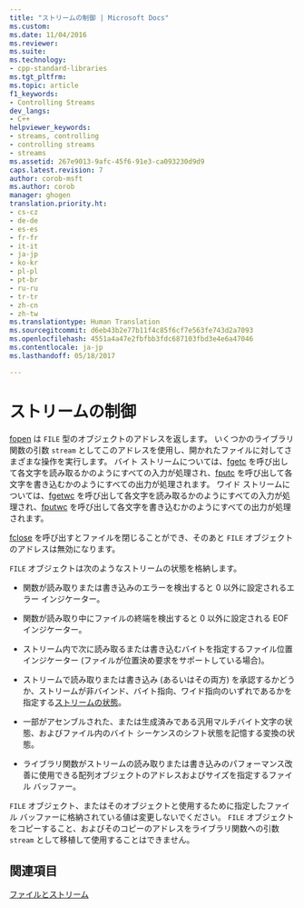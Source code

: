 ```yaml
---
title: "ストリームの制御 | Microsoft Docs"
ms.custom: 
ms.date: 11/04/2016
ms.reviewer: 
ms.suite: 
ms.technology:
- cpp-standard-libraries
ms.tgt_pltfrm: 
ms.topic: article
f1_keywords:
- Controlling Streams
dev_langs:
- C++
helpviewer_keywords:
- streams, controlling
- controlling streams
- streams
ms.assetid: 267e9013-9afc-45f6-91e3-ca093230d9d9
caps.latest.revision: 7
author: corob-msft
ms.author: corob
manager: ghogen
translation.priority.ht:
- cs-cz
- de-de
- es-es
- fr-fr
- it-it
- ja-jp
- ko-kr
- pl-pl
- pt-br
- ru-ru
- tr-tr
- zh-cn
- zh-tw
ms.translationtype: Human Translation
ms.sourcegitcommit: d6eb43b2e77b11f4c85f6cf7e563fe743d2a7093
ms.openlocfilehash: 4551a4a47e2fbfbb3fdc687103fbd3e4e6a47046
ms.contentlocale: ja-jp
ms.lasthandoff: 05/18/2017

---
```

# <a name="controlling-streams"></a>ストリームの制御
[fopen](../c-runtime-library/reference/fopen-wfopen.md) は `FILE` 型のオブジェクトのアドレスを返します。 いくつかのライブラリ関数の引数 `stream` としてこのアドレスを使用し、開かれたファイルに対してさまざまな操作を実行します。 バイト ストリームについては、[fgetc](../c-runtime-library/reference/fgetc-fgetwc.md) を呼び出して各文字を読み取るかのようにすべての入力が処理され、[fputc](../c-runtime-library/reference/fputc-fputwc.md) を呼び出して各文字を書き込むかのようにすべての出力が処理されます。 ワイド ストリームについては、[fgetwc](../c-runtime-library/reference/fgetc-fgetwc.md) を呼び出して各文字を読み取るかのようにすべての入力が処理され、[fputwc](../c-runtime-library/reference/fputc-fputwc.md) を呼び出して各文字を書き込むかのようにすべての出力が処理されます。  
  
 [fclose](../c-runtime-library/reference/fclose-fcloseall.md) を呼び出すとファイルを閉じることができ、そのあと `FILE` オブジェクトのアドレスは無効になります。  
  
 `FILE` オブジェクトは次のようなストリームの状態を格納します。  
  
-   関数が読み取りまたは書き込みのエラーを検出すると 0 以外に設定されるエラー インジケーター。  
  
-   関数が読み取り中にファイルの終端を検出すると 0 以外に設定される EOF インジケーター。  
  
-   ストリーム内で次に読み取るまたは書き込むバイトを指定するファイル位置インジケーター (ファイルが位置決め要求をサポートしている場合)。  
  
-   ストリームで読み取りまたは書き込み (あるいはその両方) を承認するかどうか、ストリームが非バインド、バイト指向、ワイド指向のいずれであるかを指定する[ストリームの状態](../c-runtime-library/stream-states.md)。  
  
-   一部がアセンブルされた、または生成済みである汎用マルチバイト文字の状態、およびファイル内のバイト シーケンスのシフト状態を記憶する変換の状態。  
  
-   ライブラリ関数がストリームの読み取りまたは書き込みのパフォーマンス改善に使用できる配列オブジェクトのアドレスおよびサイズを指定するファイル バッファー。  
  
 `FILE` オブジェクト、またはそのオブジェクトと使用するために指定したファイル バッファーに格納されている値は変更しないでください。 `FILE` オブジェクトをコピーすること、およびそのコピーのアドレスをライブラリ関数への引数 `stream` として移植して使用することはできません。  
  
## <a name="see-also"></a>関連項目  
 [ファイルとストリーム](../c-runtime-library/files-and-streams.md)
